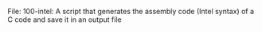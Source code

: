 File: 100-intel: A script that generates the assembly code (Intel syntax) of a C code and save it in an output file
